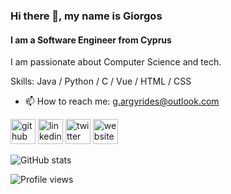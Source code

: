 ### Hi there 👋, my name is Giorgos
#### I am a Software Engineer from Cyprus
I am passionate about Computer Science and tech.

Skills: Java / Python / C / Vue / HTML / CSS

- 📫 How to reach me: g.argyrides@outlook.com 

[<img src='https://cdn.jsdelivr.net/npm/simple-icons@3.0.1/icons/github.svg' alt='github' height='40'>](https://github.com/Giorgos-Arg)  [<img src='https://cdn.jsdelivr.net/npm/simple-icons@3.0.1/icons/linkedin.svg' alt='linkedin' height='40'>](https://www.linkedin.com/in/https://www.linkedin.com/in/giorgosargyrides//)  [<img src='https://cdn.jsdelivr.net/npm/simple-icons@3.0.1/icons/twitter.svg' alt='twitter' height='40'>](https://twitter.com/https://twitter.com/GArgyrides)  [<img src='https://cdn.jsdelivr.net/npm/simple-icons@3.0.1/icons/icloud.svg' alt='website' height='40'>](https://giorgos-argyrides.dev/)  

![GitHub stats](https://github-readme-stats.vercel.app/api?username=Giorgos-Arg&show_icons=true)  

![Profile views](https://gpvc.arturio.dev/Giorgos-Arg)  
